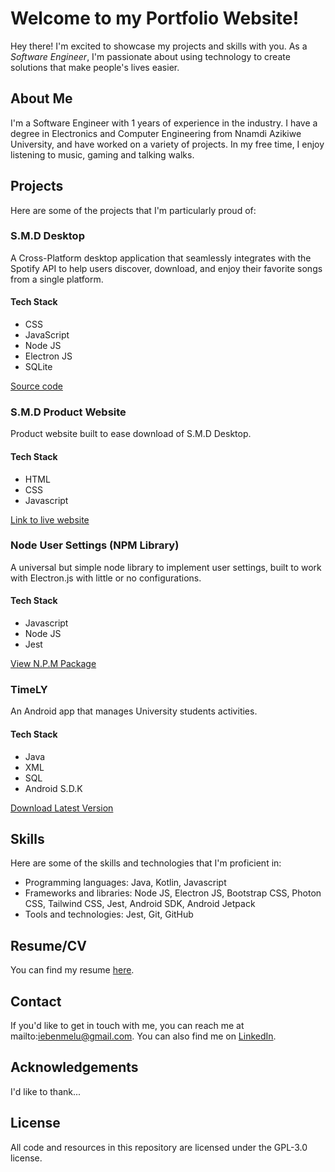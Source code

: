 # Welcome to my Portfolio Website!

Hey there! I'm excited to showcase my projects and skills with you. As a _Software Engineer_, I'm passionate about using technology to create solutions that make people's lives easier.

## About Me

I'm a Software Engineer with 1 years of experience in the industry. I have a degree in Electronics and Computer Engineering from Nnamdi Azikiwe University, and have worked on a variety of projects. In my free time, I enjoy listening to music, gaming and talking walks.

## Projects

Here are some of the projects that I'm particularly proud of:

### S.M.D Desktop

A Cross-Platform desktop application that seamlessly
integrates with the Spotify API to help users discover,
download, and enjoy their favorite songs from a single
platform.

#### Tech Stack

- CSS
- JavaScript
- Node JS
- Electron JS
- SQLite

[Source code](https://github.com/noahweasley/SMD-Desktop)

### S.M.D Product Website

Product website built to ease download of S.M.D Desktop.

#### Tech Stack

- HTML
- CSS
- Javascript

[Link to live website](https://noahweasley.github.io/SMD-Desktop/website)

### Node User Settings (NPM Library)

A universal but simple node library to implement user
settings, built to work with Electron.js with little or no
configurations.

#### Tech Stack

- Javascript
- Node JS
- Jest

[View N.P.M Package](https://www.npmjs.com/package/node-user-settings)

### TimeLY

An Android app that manages University students activities.

#### Tech Stack

- Java
- XML
- SQL
- Android S.D.K

[Download Latest Version](https://github.com/noahweasley/TimeLY/releases/download/v1.2.0/TimeLY_v1.2.0.apk)

## Skills

Here are some of the skills and technologies that I'm proficient in:

- Programming languages: Java, Kotlin, Javascript
- Frameworks and libraries: Node JS, Electron JS, Bootstrap CSS, Photon CSS, Tailwind CSS, Jest, Android SDK, Android Jetpack
- Tools and technologies: Jest, Git, GitHub

## Resume/CV

You can find my resume [here](assets/documents/Resume.pdf).

## Contact

If you'd like to get in touch with me, you can reach me at mailto:iebenmelu@gmail.com. You can also find me on [LinkedIn](https://www.linkedin.com/in/ebenmelu-ifechukwu).

## Acknowledgements

I'd like to thank...

## License

All code and resources in this repository are licensed under the GPL-3.0 license.
